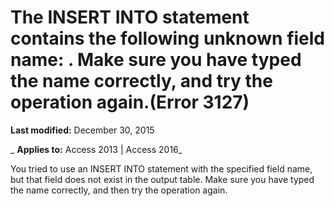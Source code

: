 
# The INSERT INTO statement contains the following unknown field name: <field name>. Make sure you have typed the name correctly, and try the operation again.(Error 3127)

 **Last modified:** December 30, 2015

 _ **Applies to:** Access 2013 | Access 2016_

You tried to use an INSERT INTO statement with the specified field name, but that field does not exist in the output table. Make sure you have typed the name correctly, and then try the operation again.


